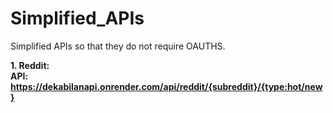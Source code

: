 # Simplified_APIs
 Simplified APIs so that they do not require OAUTHS. 

 <b>1. Reddit:<br><b>
 <p1><b>API:<b> https://dekabilanapi.onrender.com/api/reddit/{subreddit}/{type:hot/new}<p1>
